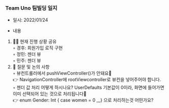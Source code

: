 ### Team Uno 팀빌딩 일지
- 일시: 2022/01/24

- 내용
1. 🧑‍💻 현재 진행 상황 공유<br/>
    ◦ 경후: 회원가입 로직 구현<br/>
    ◦ 정민: 젠더 뷰<br/>
    ◦ 민주: 젠더 뷰<br/>
2. 🙋 질문 및 논의 사항<br/>
    ◦ 뷰컨트롤러에서 pushViewController()가 안돼요🥲<br/>
        👉 NavigationController에 rootViewcontroller로 뷰컨을 넣어주어야 합니다.<br/>
    ◦ 젠더 값 처리 어떻게 하시나요? UserDefaults 기본값이 0이라, 화면에 들어가면 이미 선택되어 있는 것으로 처리됩니다🥲<br/>
        👉 enum Gender: Int { case women = 0 ,,,} 으로 처리하는것 어떤가요?<br/>
